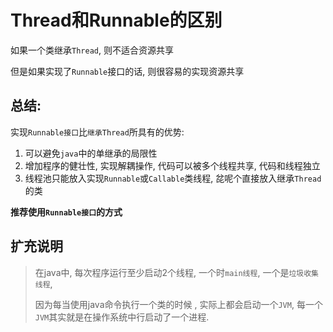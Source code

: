 # Thread和Runnable的区别

如果一个类继承`Thread`, 则不适合资源共享

 但是如果实现了`Runnable`接口的话, 则很容易的实现资源共享

## 总结:

实现`Runnable接口`比`继承Thread`所具有的优势:

1. 可以避免`java`中的单继承的局限性
2. 增加程序的健壮性, 实现解耦操作, 代码可以被多个线程共享, 代码和线程独立
3. 线程池只能放入实现`Runnable`或`Callable`类线程, 兺呢个直接放入继承`Thread`的类



**推荐使用`Runnable接口`的方式**

## 扩充说明

> 在java中, 每次程序运行至少启动2个线程, 一个时`main线程`, 一个是`垃圾收集线程`, 
>
> 因为每当使用java命令执行一个类的时候 , 实际上都会启动一个`JVM`, 每一个`JVM`其实就是在操作系统中行启动了一个进程.

























